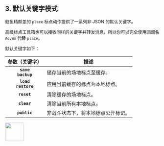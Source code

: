 ## 3. 默认关键字模式

鲶鱼精邮差的 `place` 标点动作提供了一系列非 JSON 的默认关键字。

高级标点工具箱也可以接收同样的关键字并转发消息，所以你可以完全使用回调名 `AdvWm` 代替 `place`。

默认关键字如下：

| 参数（关键字） | 描述 |
|:---:|---|
| **`save`**<br />**`backup`** | 储存当前的场地标点至缓存。|
| **`load`**<br />**`restore`** | 应用当前缓存的标点为本地标点。|
| **`reset`**      | 清除缓存的场地标点。|
| **`clear`**      | 清除当前所有本地标点。|
| **`public`**     | 非战斗状态下，将本地标点公开标记。|

<img src="https://github.com/user-attachments/assets/9274d35a-8564-49eb-b8e4-718df03c272b" height="60">
